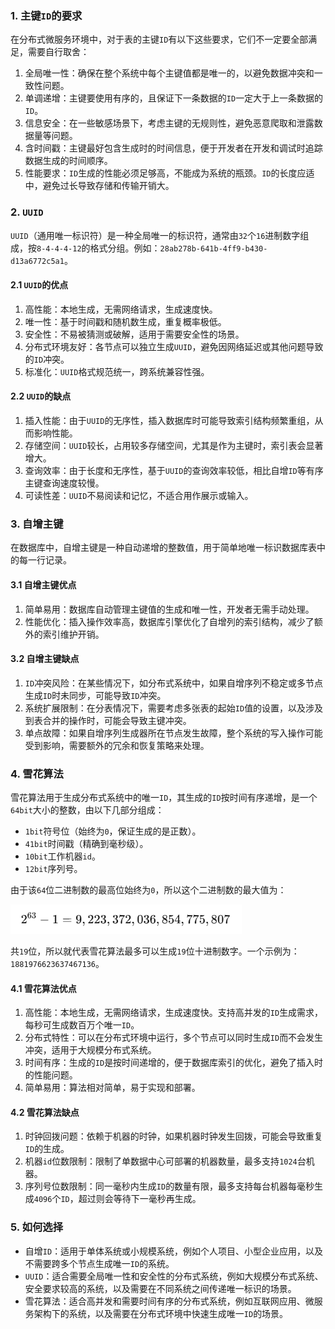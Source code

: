 ### 1. 主键`ID`的要求 

在分布式微服务环境中，对于表的主键`ID`有以下这些要求，它们不一定要全部满足，需要自行取舍：
1. 全局唯一性：确保在整个系统中每个主键值都是唯一的，以避免数据冲突和一致性问题。
2. 单调递增：主键要使用有序的，且保证下一条数据的`ID`一定大于上一条数据的`ID`。
3. 信息安全：在一些敏感场景下，考虑主键的无规则性，避免恶意爬取和泄露数据量等问题。
4. 含时间戳：主键最好包含生成时的时间信息，便于开发者在开发和调试时追踪数据生成的时间顺序。
5. 性能要求：`ID`生成的性能必须足够高，不能成为系统的瓶颈。`ID`的长度应适中，避免过长导致存储和传输开销大。

### 2. `UUID`

`UUID`（通用唯一标识符）是一种全局唯一的标识符，通常由`32`个`16`进制数字组成，按`8-4-4-4-12`的格式分组。例如：`28ab278b-641b-4ff9-b430-d13a6772c5a1`。

#### 2.1 `UUID`的优点

1. 高性能：本地生成，无需网络请求，生成速度快。
2. 唯一性：基于时间戳和随机数生成，重复概率极低。
3. 安全性：不易被猜测或破解，适用于需要安全性的场景。
4. 分布式环境友好：各节点可以独立生成`UUID`，避免因网络延迟或其他问题导致的`ID`冲突。
5. 标准化：`UUID`格式规范统一，跨系统兼容性强。

#### 2.2 `UUID`的缺点

1. 插入性能：由于`UUID`的无序性，插入数据库时可能导致索引结构频繁重组，从而影响性能。
2. 存储空间：`UUID`较长，占用较多存储空间，尤其是作为主键时，索引表会显著增大。
3. 查询效率：由于长度和无序性，基于`UUID`的查询效率较低，相比自增`ID`等有序主键查询速度较慢。
4. 可读性差：`UUID`不易阅读和记忆，不适合用作展示或输入。

### 3. 自增主键

在数据库中，自增主键是一种自动递增的整数值，用于简单地唯一标识数据库表中的每一行记录。

#### 3.1 自增主键优点

1. 简单易用：数据库自动管理主键值的生成和唯一性，开发者无需手动处理。
2. 性能优化：插入操作效率高，数据库引擎优化了自增列的索引结构，减少了额外的索引维护开销。

#### 3.2 自增主键缺点

1. `ID`冲突风险：在某些情况下，如分布式系统中，如果自增序列不稳定或多节点生成`ID`时未同步，可能导致`ID`冲突。
2. 系统扩展限制：在分表情况下，需要考虑多张表的起始`ID`值的设置，以及涉及到表合并的操作时，可能会导致主键冲突。
3. 单点故障：如果自增序列生成器所在节点发生故障，整个系统的写入操作可能受到影响，需要额外的冗余和恢复策略来处理。

### 4. 雪花算法
雪花算法用于生成分布式系统中的唯一`ID`，其生成的`ID`按时间有序递增，是一个`64bit`大小的整数，由以下几部分组成：

- `1bit`符号位（始终为`0`，保证生成的是正数）。
- `41bit`时间戳（精确到毫秒级）。
- `10bit`工作机器`id`。
- `12bit`序列号。

由于该`64`位二进制数的最高位始终为`0`，所以这个二进制数的最大值为：

<img src="image/image-20250122155821077.png" alt="image-20250122155821077" style="zoom:70%;" />

共`19`位，所以就代表雪花算法最多可以生成`19`位十进制数字。一个示例为：`1881976623637467136`。

#### 4.1 雪花算法优点

1. 高性能：本地生成，无需网络请求，生成速度快。支持高并发的`ID`生成需求，每秒可生成数百万个唯一`ID`。
2. 分布式特性：可以在分布式环境中运行，多个节点可以同时生成`ID`而不会发生冲突，适用于大规模分布式系统。
3. 时间有序：生成的`ID`是按时间递增的，便于数据库索引的优化，避免了插入时的性能问题。
4. 简单易用：算法相对简单，易于实现和部署。

#### 4.2 雪花算法缺点

1. 时钟回拨问题：依赖于机器的时钟，如果机器时钟发生回拨，可能会导致重复`ID`的生成。
2. 机器`id`位数限制：限制了单数据中心可部署的机器数量，最多支持`1024`台机器。
3. 序列号位数限制：同一毫秒内生成`ID`的数量有限，最多支持每台机器每毫秒生成`4096`个`ID`，超过则会等待下一毫秒再生成。


### 5. 如何选择
- 自增`ID`：适用于单体系统或小规模系统，例如个人项目、小型企业应用，以及不需要跨多个节点生成唯一`ID`的系统。
- `UUID`：适合需要全局唯一性和安全性的分布式系统，例如大规模分布式系统、安全要求较高的系统，以及需要在不同系统之间传递唯一标识的场景。
- 雪花算法：适合高并发和需要时间有序的分布式系统，例如互联网应用、微服务架构下的系统，以及需要在分布式环境中快速生成唯一`ID`的场景。
